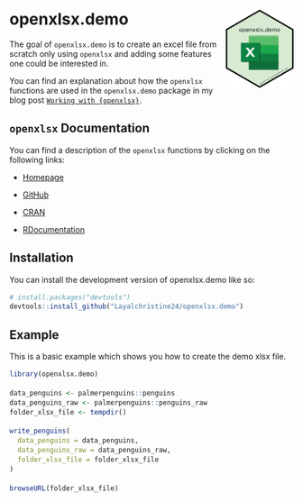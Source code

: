 
<!-- README.md is generated from README.Rmd. Please edit that file -->

# openxlsx.demo <img src="man/figures/logo.png" align="right" height="139" />

<!-- badges: start -->
<!-- badges: end -->

The goal of `openxlsx.demo` is to create an excel file from scratch only
using `openxlsx` and adding some features one could be interested in.

You can find an explanation about how the `openxlsx` functions are used
in the `openxlsx.demo` package in my blog post
[`Working with {openxlsx}`](https://layalchristinelettry.rbind.io/blog/202303_openxlsx/).

## `openxlsx` Documentation

You can find a description of the `openxlsx` functions by clicking on
the following links:

- [Homepage](https://ycphs.github.io/openxlsx/index.html)

- [GitHub](https://github.com/ycphs/openxlsx)

- [CRAN](https://cran.r-project.org/web/packages/openxlsx/openxlsx.pdf)

- [RDocumentation](https://www.rdocumentation.org/packages/openxlsx/versions/4.2.5.2)

## Installation

You can install the development version of openxlsx.demo like so:

``` r
# install.packages("devtools")
devtools::install_github("Layalchristine24/openxlsx.demo")
```

## Example

This is a basic example which shows you how to create the demo xlsx
file.

``` r
library(openxlsx.demo)

data_penguins <- palmerpenguins::penguins
data_penguins_raw <- palmerpenguins::penguins_raw
folder_xlsx_file <- tempdir()

write_penguins(
  data_penguins = data_penguins,
  data_penguins_raw = data_penguins_raw,
  folder_xlsx_file = folder_xlsx_file
)

browseURL(folder_xlsx_file)
```
